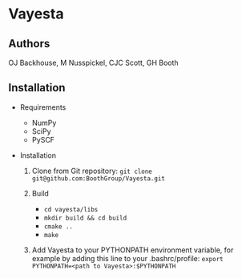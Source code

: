 # Vayesta

Authors
-------

OJ Backhouse, M Nusspickel, CJC Scott, GH Booth

Installation
------------

* Requirements
    - NumPy
    - SciPy
    - PySCF

* Installation
    1. Clone from Git repository: `git clone git@github.com:BoothGroup/Vayesta.git`

    2. Build

        - `cd vayesta/libs`
        - `mkdir build && cd build`
        - `cmake ..`
        - `make`

    3. Add Vayesta to your PYTHONPATH environment variable, for example by adding this line to your .bashrc/profile:
        `export PYTHONPATH=<path to Vayesta>:$PYTHONPATH`
